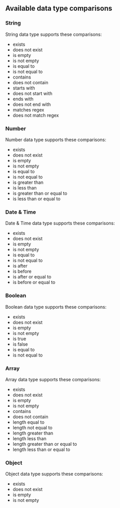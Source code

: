 ## Available data type comparisons
<!-- vale off -->
### String

String data type supports these comparisons:

- exists
- does not exist
- is empty
- is not empty
- is equal to
- is not equal to
- contains
- does not contain
- starts with
- does not start with
- ends with
- does not end with
- matches regex
- does not match regex

### Number

Number data type supports these comparisons:

- exists
- does not exist
- is empty
- is not empty
- is equal to
- is not equal to
- is greater than
- is less than
- is greater than or equal to
- is less than or equal to

### Date & Time

Date & Time data type supports these comparisons:

- exists
- does not exist
- is empty
- is not empty
- is equal to
- is not equal to
- is after
- is before
- is after or equal to
- is before or equal to

### Boolean

Boolean data type supports these comparisons:

- exists
- does not exist
- is empty
- is not empty
- is true
- is false
- is equal to
- is not equal to

### Array

Array data type supports these comparisons:

- exists
- does not exist
- is empty
- is not empty
- contains
- does not contain
- length equal to
- length not equal to
- length greater than
- length less than
- length greater than or equal to
- length less than or equal to

### Object

Object data type supports these comparisons:

- exists
- does not exist
- is empty
- is not empty

<!-- vale on -->